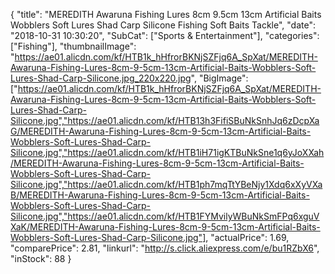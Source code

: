 {
	"title": "MEREDITH Awaruna Fishing Lures 8cm 9.5cm 13cm Artificial Baits Wobblers Soft Lures Shad Carp Silicone Fishing Soft Baits Tackle",
	"date": "2018-10-31 10:30:20",
	"SubCat": ["Sports & Entertainment"],
	"categories": ["Fishing"],
	"thumbnailImage": "https://ae01.alicdn.com/kf/HTB1k_hHfrorBKNjSZFjq6A_SpXat/MEREDITH-Awaruna-Fishing-Lures-8cm-9-5cm-13cm-Artificial-Baits-Wobblers-Soft-Lures-Shad-Carp-Silicone.jpg_220x220.jpg",
	"BigImage": ["https://ae01.alicdn.com/kf/HTB1k_hHfrorBKNjSZFjq6A_SpXat/MEREDITH-Awaruna-Fishing-Lures-8cm-9-5cm-13cm-Artificial-Baits-Wobblers-Soft-Lures-Shad-Carp-Silicone.jpg","https://ae01.alicdn.com/kf/HTB13h3FifiSBuNkSnhJq6zDcpXaG/MEREDITH-Awaruna-Fishing-Lures-8cm-9-5cm-13cm-Artificial-Baits-Wobblers-Soft-Lures-Shad-Carp-Silicone.jpg","https://ae01.alicdn.com/kf/HTB1iH71igKTBuNkSne1q6yJoXXah/MEREDITH-Awaruna-Fishing-Lures-8cm-9-5cm-13cm-Artificial-Baits-Wobblers-Soft-Lures-Shad-Carp-Silicone.jpg","https://ae01.alicdn.com/kf/HTB1ph7mqTtYBeNjy1Xdq6xXyVXaB/MEREDITH-Awaruna-Fishing-Lures-8cm-9-5cm-13cm-Artificial-Baits-Wobblers-Soft-Lures-Shad-Carp-Silicone.jpg","https://ae01.alicdn.com/kf/HTB1FYMvilyWBuNkSmFPq6xguVXaK/MEREDITH-Awaruna-Fishing-Lures-8cm-9-5cm-13cm-Artificial-Baits-Wobblers-Soft-Lures-Shad-Carp-Silicone.jpg"],
	"actualPrice": 1.69,
	"comparePrice": 2.81,
	"linkurl": "http://s.click.aliexpress.com/e/bu1RZbX6",
	"inStock": 88
}
